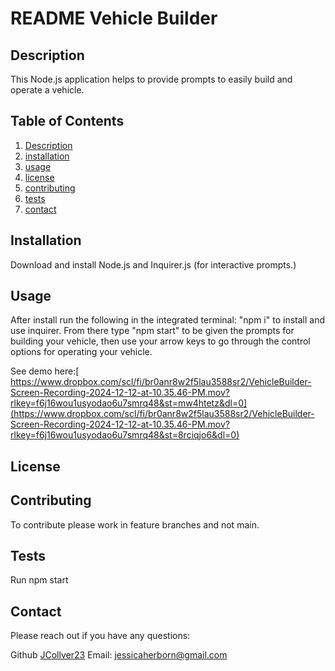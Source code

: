 
  
  # README Vehicle Builder
  
  
  ## Description
  This Node.js application helps to provide prompts to easily build and operate a vehicle. 
  
  ## Table of Contents
  1. [Description](#description)
  2. [installation](#installation) 
  3. [usage](#usage)
  4. [license](#license)
  5. [contributing](#contributing)
  6. [tests](#tests)
  7. [contact](#contact)
  
  ## Installation
  
  Download and install Node.js and Inquirer.js (for interactive prompts.) 
  
  ## Usage
  
  After install run the following in the integrated terminal: "npm i" to install and use inquirer. From there type "npm start" to be given the prompts for building your vehicle, then use your arrow keys to go through the control options for operating your vehicle. 


  See demo here:[ https://www.dropbox.com/scl/fi/br0anr8w2f5lau3588sr2/VehicleBuilder-Screen-Recording-2024-12-12-at-10.35.46-PM.mov?rlkey=f6j16wou1usyodao6u7smrq48&st=mw4htetz&dl=0](https://www.dropbox.com/scl/fi/br0anr8w2f5lau3588sr2/VehicleBuilder-Screen-Recording-2024-12-12-at-10.35.46-PM.mov?rlkey=f6j16wou1usyodao6u7smrq48&st=8rciqjo6&dl=0)
  
  
  ## License
  
  
  
  ## Contributing
  
  To contribute please work in feature branches and not main.
  
  ## Tests
  
  Run npm start
  
  ## Contact

  Please reach out if you have any questions:

  Github [JCollver23](https://github.com/JCollver23)
  Email: jessicaherborn@gmail.com
  
